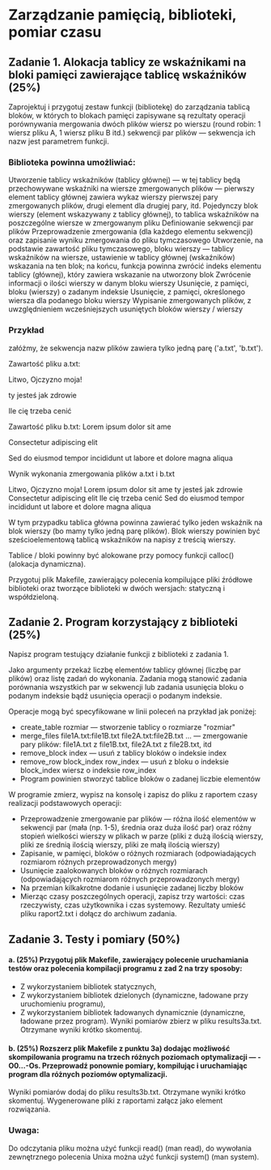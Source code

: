 # Zarządzanie pamięcią, biblioteki, pomiar czasu
## Zadanie 1. Alokacja tablicy ze wskaźnikami na bloki pamięci zawierające tablicę wskaźników (25%)
Zaprojektuj i przygotuj zestaw funkcji (bibliotekę) do zarządzania tablicą bloków, w których to blokach pamięci zapisywane są rezultaty operacji porównywania mergowania dwóch plików wiersz po wierszu (round robin: 1 wiersz pliku A, 1 wiersz pliku B itd.) sekwencji par plików — sekwencja ich nazw jest parametrem funkcji.

### Biblioteka powinna umożliwiać:
Utworzenie tablicy wskaźników (tablicy głównej) — w tej tablicy będą przechowywane wskaźniki na wiersze zmergowanych plików — pierwszy element tablicy głównej zawiera wykaz wierszy pierwszej pary zmergowanych plików, drugi element dla drugiej pary, itd. Pojedynczy blok wierszy (element wskazywany z tablicy głównej), to tablica wskaźników na poszczególne wiersze w zmergowanym pliku
Definiowanie sekwencji par plików
Przeprowadzenie zmergowania (dla każdego elementu sekwencji) oraz zapisanie wyniku zmergowania do pliku tymczasowego
Utworzenie, na podstawie zawartość pliku tymczasowego, bloku wierszy — tablicy wskaźników na wiersze, ustawienie w tablicy głównej (wskaźników) wskazania na ten blok; na końcu, funkcja powinna zwrócić indeks elementu tablicy (głównej), który zawiera wskazanie na utworzony blok
Zwrócenie informacji o ilości wierszy w danym bloku wierszy
Usunięcie, z pamięci, bloku (wierszy) o zadanym indeksie
Usunięcie, z pamięci, określonego wiersza dla podanego bloku wierszy
Wypisanie zmergowanych plików, z uwzględnieniem wcześniejszych usuniętych bloków wierszy / wierszy
### Przykład 
załóżmy, że sekwencja nazw plików zawiera tylko jedną parę ('a.txt', 'b.txt').

Zawartość pliku a.txt:

Litwo, Ojczyzno moja! 

ty jesteś jak zdrowie

Ile cię trzeba cenić

Zawartość pliku b.txt:
Lorem ipsum dolor sit ame 

Consectetur adipiscing elit

Sed do eiusmod tempor incididunt ut labore et dolore magna aliqua

Wynik wykonania zmergowania plików a.txt i b.txt

Litwo, Ojczyzno moja! 
Lorem ipsum dolor sit ame 
ty jesteś jak zdrowie
Consectetur adipiscing elit 
Ile cię trzeba cenić
Sed do eiusmod tempor incididunt ut labore et dolore magna aliqua

W tym przypadku tablica główna powinna zawierać tylko jeden wskaźnik na  blok wierszy (bo mamy tylko jedną parę plików).  Blok wierszy powinien być sześcioelementową tablicą wskaźników na napisy z treścią wierszy.


Tablice / bloki powinny być alokowane przy pomocy funkcji calloc() (alokacja dynamiczna).

Przygotuj plik Makefile, zawierający polecenia kompilujące pliki źródłowe biblioteki oraz tworzące biblioteki w dwóch wersjach: statyczną i współdzieloną.

## Zadanie 2. Program korzystający z biblioteki (25%)
Napisz program testujący działanie funkcji z biblioteki z zadania 1.

Jako argumenty przekaż liczbę elementów tablicy głównej (liczbę par plików) oraz listę zadań do wykonania. Zadania mogą stanowić zadania porównania wszystkich par w sekwencji lub zadania usunięcia bloku o podanym indeksie bądź usunięcia operacji o podanym indeksie.

Operacje mogą być specyfikowane w linii poleceń na przykład jak poniżej:

* create_table rozmiar — stworzenie tablicy o rozmiarze "rozmiar"
* merge_files file1A.txt:file1B.txt file2A.txt:file2B.txt … — zmergowanie pary plików:  file1A.txt z file1B.txt, file2A.txt z file2B.txt, itd
* remove_block index — usuń z tablicy bloków o indeksie index
* remove_row block_index row_index — usuń z bloku o indeksie block_index wiersz o indeksie row_index
* Program powinien stworzyć tablice bloków o zadanej liczbie elementów

W programie zmierz, wypisz na konsolę i zapisz  do pliku z raportem  czasy realizacji podstawowych operacji:

* Przeprowadzenie zmergowanie par plików — różna ilość elementów w sekwencji par (mała (np. 1-5), średnia oraz duża ilość par) oraz różny stopień wielkości wierszy w plikach w parze (pliki z dużą ilością wierszy, pliki ze średnią ilością wierszy, pliki ze małą ilością wierszy)
* Zapisanie, w pamięci, bloków o różnych rozmiarach (odpowiadających rozmiarom różnych przeprowadzonych mergy)
* Usunięcie zaalokowanych bloków o różnych rozmiarach  (odpowiadających rozmiarom różnych przeprowadzonych mergy)
* Na przemian  kilkakrotne dodanie i usunięcie zadanej liczby bloków 
* Mierząc czasy poszczególnych operacji, zapisz trzy wartości: czas rzeczywisty, czas użytkownika i czas systemowy. Rezultaty umieść pliku raport2.txt i dołącz do archiwum zadania.

## Zadanie 3. Testy i pomiary (50%)
#### a. (25%) Przygotuj plik Makefile, zawierający polecenie uruchamiania testów oraz polecenia kompilacji programu z zad 2 na trzy sposoby:
* Z wykorzystaniem bibliotek statycznych,
* Z wykorzystaniem bibliotek dzielonych (dynamiczne, ładowane przy uruchomieniu programu),
* Z wykorzystaniem bibliotek ładowanych dynamicznie (dynamiczne, ładowane przez program).
Wyniki pomiarów zbierz w pliku results3a.txt. Otrzymane wyniki krótko skomentuj.
#### b. (25%) Rozszerz plik Makefile z punktu 3a) dodając możliwość skompilowania programu na trzech różnych  poziomach optymalizacji — -O0…-Os. Przeprowadź ponownie pomiary, kompilując i uruchamiając program dla różnych poziomów optymalizacji.
Wyniki pomiarów dodaj do pliku results3b.txt. Otrzymane wyniki krótko skomentuj.
Wygenerowane pliki z raportami załącz jako element rozwiązania.

### Uwaga: 
Do odczytania pliku można użyć funkcji read() (man read), do wywołania zewnętrznego polecenia Unixa można użyć funkcji system() (man system).